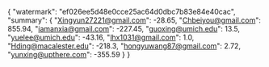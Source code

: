 {
    "watermark": "ef026ee5d48e0cce25ac64d0dbc7b83e84e40cac", 
    "summary": {
        "Xingyun27221@gmail.com": -28.65, 
        "Chbeiyou@gmail.com": 855.94, 
        "iamanxia@gmail.com": -227.45, 
        "guoxing@umich.edu": 13.5, 
        "yuelee@umich.edu": -43.16, 
        "lhx1031@gmail.com": 1.0, 
        "Hding@macalester.edu": -218.3, 
        "hongyuwang87@gmail.com": 2.72, 
        "yunxing@upthere.com": -355.59
    }
}